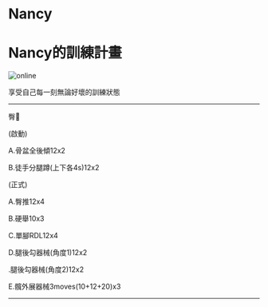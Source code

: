 # Nancy


<html>
  <head>
    <meta charset="UTF-8">
   
  </head>
  <body>
    <h1>Nancy的訓練計畫</h1>
    <img src="https://custom-images.strikinglycdn.com/res/hrscywv4p/image/upload/c_limit,fl_lossy,h_600,w_800,f_auto,q_auto/6854615/492705_919805.jpeg" alt="online">
    <p>享受自己每一刻無論好壞的訓練狀態</p>
    <hr>
    <p>臀🍑</p>
    <p>(啟動)</p>
    <p>A.骨盆全後傾12x2</p>
    <p>B.徒手分腿蹲(上下各4s)12x2</p>
    <p>(正式)</p>
    <p>A.臀推12x4</p>
    <p>B.硬舉10x3</p>
    <p>C.單腳RDL12x4</p>
    <p>D.腿後勾器械(角度1)12x2</p>
    <p>  .腿後勾器械(角度2)12x2</p>
    <p>E.髖外展器械3moves(10+12+20)x3</p>
    <hr>
</body>
</html>
